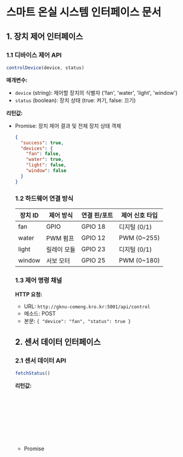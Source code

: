 # 스마트 온실 시스템 인터페이스 문서

## 1. 장치 제어 인터페이스

### 1.1 디바이스 제어 API

```javascript
controlDevice(device, status)
```

**매개변수:**
- `device` (string): 제어할 장치의 식별자 ('fan', 'water', 'light', 'window')
- `status` (boolean): 장치 상태 (true: 켜기, false: 끄기)

**리턴값:**
- Promise<Object>: 장치 제어 결과 및 전체 장치 상태 객체
  ```json
  {
    "success": true,
    "devices": {
      "fan": false,
      "water": true,
      "light": false,
      "window": false
    }
  }
  ```

### 1.2 하드웨어 연결 방식

| 장치 ID | 제어 방식 | 연결 핀/포트 | 제어 신호 타입 |
|---------|-----------|--------------|---------------|
| fan | GPIO | GPIO 18 | 디지털 (0/1) |
| water | PWM 펌프 | GPIO 12 | PWM (0~255) |
| light | 릴레이 모듈 | GPIO 23 | 디지털 (0/1) |
| window | 서보 모터 | GPIO 25 | PWM (0~180) |

### 1.3 제어 명령 채널

**HTTP 요청:**
- URL: `http://gknu-comeng.kro.kr:5001/api/control`
- 메소드: POST
- 본문: `{ "device": "fan", "status": true }`

## 2. 센서 데이터 인터페이스

### 2.1 센서 데이터 API

```javascript
fetchStatus()
```

**리턴값:**
- Promise<Object>: 현재 센서 측정값 및 장치 상태
  ```json
  {
    "temperature": 23.5,     // 단위: °C
    "humidity": 58.0,        // 단위: %
    "power": 135.0,          // 단위: W
    "soil": 42.0,            // 단위: %
    "devices": {
      "fan": false,
      "water": false,
      "light": false,
      "window": false
    },
    "timestamp": "2023-05-15T08:30:45.123Z"
  }
  ```

### 2.2 센서 하드웨어 연결 방식

| 센서 타입 | 모델명 | 연결 핀/포트 | 데이터 형식 | 측정 범위 | 정확도 |
|-----------|--------|--------------|------------|-----------|--------|
| 온도 센서 | DHT22 | GPIO 4 | 디지털 | -40~80°C | ±0.5°C |
| 습도 센서 | DHT22 | GPIO 4 | 디지털 | 0~100% | ±2% |
| 토양 습도 | 저항형 | ADC 채널 0 | 아날로그 | 0~100% | ±5% |
| 전력 측정 | ACS712 | ADC 채널 1 | 아날로그 | 0~500W | ±1% |

### 2.3 데이터 폴링 주기

- 센서 데이터 갱신 주기: 5초
- 클라이언트 앱 데이터 요청 주기: 30초

## 3. 챗봇 명령 인터페이스

### 3.1 챗봇을 통한 장치 제어

챗봇은 사용자의 자연어 요청을 처리하여 장치를 제어할 수 있습니다. 백엔드에서는 다음과 같은 태그를 응답에 포함시켜 특정 액션을 트리거합니다:

| 액션 태그 | 설명 | 실행 명령 |
|-----------|------|-----------|
| [ACTION_FAN_ON] | 환풍기 켜기 | controlDevice('fan', true) |
| [ACTION_FAN_OFF] | 환풍기 끄기 | controlDevice('fan', false) |
| [ACTION_WATER_ON] | 급수 시작 | controlDevice('water', true) |
| [ACTION_WATER_OFF] | 급수 중단 | controlDevice('water', false) |
| [ACTION_LIGHT_ON] | 조명 켜기 | controlDevice('light', true) |
| [ACTION_LIGHT_OFF] | 조명 끄기 | controlDevice('light', false) |
| [ACTION_WINDOW_OPEN] | 창문 열기 | controlDevice('window', true) |
| [ACTION_WINDOW_CLOSE] | 창문 닫기 | controlDevice('window', false) |

### 3.2 사용자 명령어 예시

사용자는 다음과 같은 자연어 명령을 사용할 수 있습니다:

| 명령어 예시 | 액션 |
|------------|------|
| "불 켜줘", "조명 켜주세요" | 조명 켜기 |
| "불 꺼줘", "조명 꺼주세요" | 조명 끄기 |
| "팬 켜줘", "환풍기 켜주세요" | 팬 켜기 |
| "팬 꺼줘", "환풍기 꺼주세요" | 팬 끄기 |
| "물 줘", "급수 시작해줘" | 급수 시작 |
| "물 그만 줘", "급수 중단해줘" | 급수 중단 |
| "창문 열어줘" | 창문 열기 |
| "창문 닫아줘" | 창문 닫기 |

## 4. 실시간 데이터 구독 인터페이스

```javascript
subscribeToStatusUpdates(callback)
```

**매개변수:**
- `callback` (Function): 상태 업데이트 시 호출될 콜백 함수

**리턴값:**
- Function: 구독 취소 함수

앱 컴포넌트에서는 다음과 같이 실시간 업데이트를 구독할 수 있습니다:

```javascript
useEffect(() => {
  const unsubscribe = subscribeToStatusUpdates((data) => {
    if (data && data.devices) {
      setDevices(data.devices);
    }
  });
  
  return () => {
    unsubscribe(); // 컴포넌트 언마운트 시 구독 취소
  };
}, []);
```

## 5. 시스템 확장 가이드라인

### 5.1 새로운 센서 추가하기

1. 백엔드 서버에 센서 연결 및 데이터 수집 코드 추가
2. API 응답 포맷에 새 센서 데이터 필드 추가
3. `fetchStatus()` 함수의 반환 형식 업데이트
4. UI 컴포넌트에 새 센서 데이터 표시 추가

### 5.2 새로운 제어 장치 추가하기

1. 백엔드 서버에 장치 제어 인터페이스 추가
2. `devices` 객체에 새 장치 상태 필드 추가
3. 챗봇 명령어 인식 패턴에 새 장치 명령 추가
4. UI 컴포넌트에 제어 버튼 추가

## 6. 진단 및 문제해결

- 하드웨어 문제 시 서버 로그 확인: `/var/log/greenhouse-system.log`
- 센서 데이터 수집 오류: 기본값 대체 및 오류 알림
- 연결 실패 시 재시도 메커니즘: 최대 3회, 1초 간격
- 인증 오류 발생 시: API 키 재설정 필요 